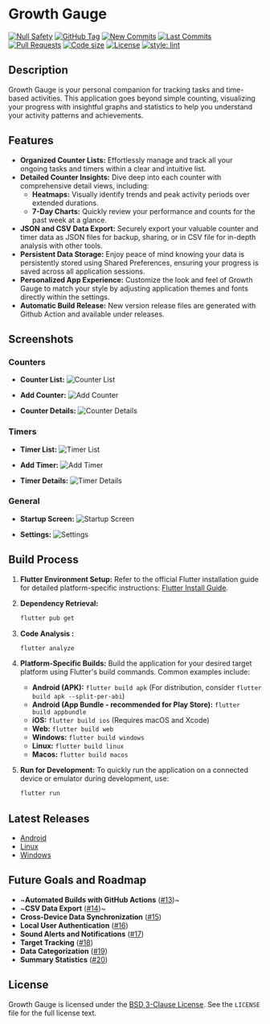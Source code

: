 # Growth Gauge

[![Null Safety](https://img.shields.io/badge/null-safety-brightgreen)](https://dart.dev/null-safety)
[![GitHub Tag](https://img.shields.io/github/v/tag/0Vipin0/growth_gauge?logo=git&logoColor=white)](https://github.com/0Vipin0/growth_gauge/releases)
[![New Commits](https://img.shields.io/github/commits-since/0Vipin0/growth_gauge/latest?logo=git&logoColor=white)](https://github.com/0Vipin0/growth_gauge/network)
[![Last Commits](https://img.shields.io/github/last-commit/0Vipin0/growth_gauge?logo=git&logoColor=white)](https://github.com/0Vipin0/growth_gauge/commits/main)
[![Pull Requests](https://img.shields.io/github/issues-pr/0Vipin0/growth_gauge?logo=github&logoColor=white)](https://github.com/0Vipin0/growth_gauge/pulls)
[![Code size](https://img.shields.io/github/languages/code-size/0Vipin0/growth_gauge?logo=github&logoColor=white)](https://github.com/0Vipin0/growth_gauge)
[![License](https://img.shields.io/github/license/0Vipin0/growth_gauge?logo=open-source-initiative&logoColor=green)](https://github.com/0Vipin0/growth_gauge/blob/main/LICENSE)
[![style: lint](https://img.shields.io/badge/style-lint-4BC0F5.svg)](https://pub.dev/packages/lint)


## Description

Growth Gauge is your personal companion for tracking tasks and time-based activities.  This application goes beyond simple counting, visualizing your progress with insightful graphs and statistics to help you understand your activity patterns and achievements.

## Features

*   **Organized Counter Lists:**  Effortlessly manage and track all your ongoing tasks and timers within a clear and intuitive list.
*   **Detailed Counter Insights:** Dive deep into each counter with comprehensive detail views, including:
    *   **Heatmaps:**  Visually identify trends and peak activity periods over extended durations.
    *   **7-Day Charts:**  Quickly review your performance and counts for the past week at a glance.
*   **JSON and CSV Data Export:**  Securely export your valuable counter and timer data as JSON files for backup, sharing, or in CSV file for in-depth analysis with other tools.
*   **Persistent Data Storage:**  Enjoy peace of mind knowing your data is persistently stored using Shared Preferences, ensuring your progress is saved across all application sessions.
*   **Personalized App Experience:** Customize the look and feel of Growth Gauge to match your style by adjusting application themes and fonts directly within the settings.
*   **Automatic Build Release:** New version release files are generated with Github Action and available under releases.

## Screenshots

### Counters

* **Counter List:**
    ![Counter List](screenshots/list-counter.png)

* **Add Counter:**
    ![Add Counter](screenshots/add-counter.png)

* **Counter Details:**
    ![Counter Details](screenshots/details-counter.png)

### Timers

* **Timer List:**
    ![Timer List](screenshots/list-timer.png)

* **Add Timer:**
    ![Add Timer](screenshots/add-timer.png)

* **Timer Details:**
    ![Timer Details](screenshots/details-timer.png)

### General

* **Startup Screen:**
    ![Startup Screen](screenshots/startup.png)

* **Settings:**
    ![Settings](screenshots/settings.png)

## Build Process
1.  **Flutter Environment Setup:** Refer to the official Flutter installation guide for detailed platform-specific instructions: [Flutter Install Guide](https://flutter.dev/docs/get-started/install).

2.  **Dependency Retrieval:**
    ```bash
    flutter pub get
    ```

3.  **Code Analysis :**
    ```bash
    flutter analyze
    ```

4.  **Platform-Specific Builds:** Build the application for your desired target platform using Flutter's build commands. Common examples include:
    *   **Android (APK):** `flutter build apk` (For distribution, consider `flutter build apk --split-per-abi`)
    *   **Android (App Bundle - recommended for Play Store):** `flutter build appbundle`
    *   **iOS:** `flutter build ios` (Requires macOS and Xcode)
    *   **Web:** `flutter build web`
    *   **Windows:** `flutter build windows`
    *   **Linux:** `flutter build linux`
    *   **Macos:** `flutter build macos`

5.  **Run for Development:** To quickly run the application on a connected device or emulator during development, use:
    ```bash
    flutter run
    ```
    
## Latest Releases
*  [Android][android]
*  [Linux][linux]
*  [Windows][windows]

[android]: https://github.com/0Vipin0/growth_gauge/releases/download/v1.0.2/growth_gauge_android-v1.0.2.apk
[linux]: https://github.com/0Vipin0/growth_gauge/releases/download/v1.0.2/growth_gauge_linux-v1.0.2.zip
[windows]: https://github.com/0Vipin0/growth_gauge/releases/download/v1.0.2/growth_gauge_windows-v1.0.2.zip

## Future Goals and Roadmap

*   ~**Automated Builds with GitHub Actions** ([#13][i13])~
*   ~**CSV Data Export** ([#14][i14])~
*   **Cross-Device Data Synchronization** ([#15][i15])
*   **Local User Authentication** ([#16][i16])
*   **Sound Alerts and Notifications** ([#17][i17])
*   **Target Tracking** ([#18][i18])
*   **Data Categorization** ([#19][i19])
*   **Summary Statistics** ([#20][i20])

[i13]: https://github.com/0Vipin0/growth_gauge/issues/13
[i14]: https://github.com/0Vipin0/growth_gauge/issues/14
[i15]: https://github.com/0Vipin0/growth_gauge/issues/15
[i16]: https://github.com/0Vipin0/growth_gauge/issues/16
[i17]: https://github.com/0Vipin0/growth_gauge/issues/17
[i18]: https://github.com/0Vipin0/growth_gauge/issues/18
[i19]: https://github.com/0Vipin0/growth_gauge/issues/19
[i20]: https://github.com/0Vipin0/growth_gauge/issues/20

## License

Growth Gauge is licensed under the [BSD 3-Clause License](LICENSE).  See the `LICENSE` file for the full license text.
